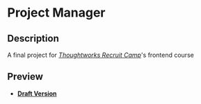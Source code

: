 # Project Manager
## Description
A final project for [*Thoughtworks Recruit Camp*](https://github.com/thoughtworks-recruit-camp)'s frontend course
## Preview
* [**Draft Version**](http://ali-ecs.truman.pro:28080/)
